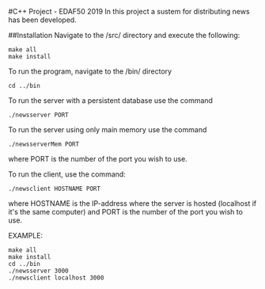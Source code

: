 #C++ Project - EDAF50 2019
In this project a sustem for distributing news has been developed.

##Installation
Navigate to the /src/ directory and execute the following:
```
make all
make install
```

To run the program, navigate to the /bin/ directory
```
cd ../bin
```
To run the server with a persistent database use the command
```
./newsserver PORT
```

To run the server using only main memory use the command
```
./newsserverMem PORT
```
where PORT is the number of the port you wish to use.

To run the client, use the command:
```
./newsclient HOSTNAME PORT
```
where HOSTNAME is the IP-address where the server is hosted (localhost if it's the same computer) and PORT is the number of the port you wish to use.

EXAMPLE:
```
make all
make install
cd ../bin
./newsserver 3000
./newsclient localhost 3000
```
